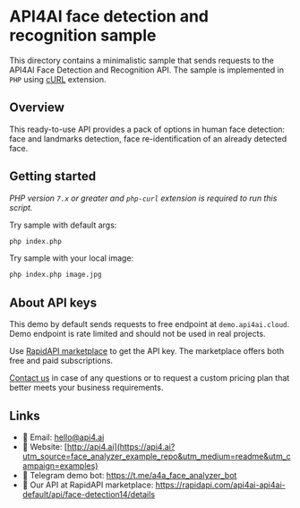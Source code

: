 # API4AI face detection and recognition sample

This directory contains a minimalistic sample that sends requests to the API4AI Face Detection and Recognition API.
The sample is implemented in `PHP` using [cURL](https://www.php.net/manual/ru/book.curl.php) extension.


## Overview

This ready-to-use API provides a pack of options in human face detection: face and landmarks detection, face re-identification of an already detected face.


## Getting started

*PHP version `7.x` or greater and `php-curl` extension is required to run this script.*

Try sample with default args:

```bash
php index.php
```

Try sample with your local image:

```bash
php index.php image.jpg
```


## About API keys

This demo by default sends requests to free endpoint at `demo.api4ai.cloud`.
Demo endpoint is rate limited and should not be used in real projects.

Use [RapidAPI marketplace](https://rapidapi.com/api4ai-api4ai-default/api/face-detection14/details) to get the API key. The marketplace offers both
free and paid subscriptions.

[Contact us](https://api4.ai/contacts?utm_source=face_analyzer_example_repo&utm_medium=readme&utm_campaign=examples) in case of any questions or to request a custom pricing plan
that better meets your business requirements.


## Links

* 📩 Email: hello@api4.ai
* 🔗 Website: [http://api4.ai](https://api4.ai?utm_source=face_analyzer_example_repo&utm_medium=readme&utm_campaign=examples)
* 🤖 Telegram demo bot: https://t.me/a4a_face_analyzer_bot
* 🔵 Our API at RapidAPI marketplace: https://rapidapi.com/api4ai-api4ai-default/api/face-detection14/details
